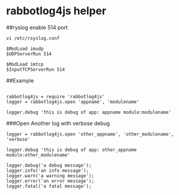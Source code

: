 # rabbotlog4js helper

##ryslog
enable 514 port

`vi /etc/rsyslog.conf`

```
$ModLoad imudp
$UDPServerRun 514

$ModLoad imtcp
$InputTCPServerRun 514
```

##Example

```

rabbotlog4js = require 'rabbotlog4js'
logger = rabbotlog4js.open 'appname', 'modulename'

logger.debug 'this is debug of app: appname module:modulename'

```
###Open Another log with verbose debug
```
logger = rabbotlog4js.open 'other_appname', 'other_modulename', 'verbose'

logger.debug 'this is debug of app: other_appname module:other_modulename'

logger.debug('a debug message');
logger.info('an info message');
logger.warn('a warning message');
logger.error('an error message');
logger.fatal('a fatal message');

```

